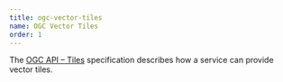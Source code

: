 ```yaml
---
title: ogc-vector-tiles
name: OGC Vector Tiles
order: 1
---
```


The [OGC API – Tiles](https://ogcapi.ogc.org/tiles/) specification describes 
how a service can provide vector tiles.

